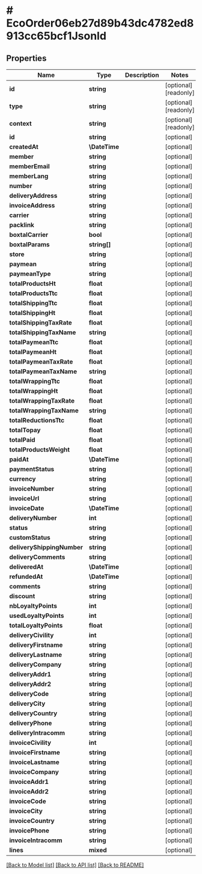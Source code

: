 # # EcoOrder06eb27d89b43dc4782ed8913cc65bcf1Jsonld

## Properties

Name | Type | Description | Notes
------------ | ------------- | ------------- | -------------
**id** | **string** |  | [optional] [readonly]
**type** | **string** |  | [optional] [readonly]
**context** | **string** |  | [optional] [readonly]
**id** | **string** |  | [optional]
**createdAt** | **\DateTime** |  | [optional]
**member** | **string** |  | [optional]
**memberEmail** | **string** |  | [optional]
**memberLang** | **string** |  | [optional]
**number** | **string** |  | [optional]
**deliveryAddress** | **string** |  | [optional]
**invoiceAddress** | **string** |  | [optional]
**carrier** | **string** |  | [optional]
**packlink** | **string** |  | [optional]
**boxtalCarrier** | **bool** |  | [optional]
**boxtalParams** | **string[]** |  | [optional]
**store** | **string** |  | [optional]
**paymean** | **string** |  | [optional]
**paymeanType** | **string** |  | [optional]
**totalProductsHt** | **float** |  | [optional]
**totalProductsTtc** | **float** |  | [optional]
**totalShippingTtc** | **float** |  | [optional]
**totalShippingHt** | **float** |  | [optional]
**totalShippingTaxRate** | **float** |  | [optional]
**totalShippingTaxName** | **string** |  | [optional]
**totalPaymeanTtc** | **float** |  | [optional]
**totalPaymeanHt** | **float** |  | [optional]
**totalPaymeanTaxRate** | **float** |  | [optional]
**totalPaymeanTaxName** | **string** |  | [optional]
**totalWrappingTtc** | **float** |  | [optional]
**totalWrappingHt** | **float** |  | [optional]
**totalWrappingTaxRate** | **float** |  | [optional]
**totalWrappingTaxName** | **string** |  | [optional]
**totalReductionsTtc** | **float** |  | [optional]
**totalTopay** | **float** |  | [optional]
**totalPaid** | **float** |  | [optional]
**totalProductsWeight** | **float** |  | [optional]
**paidAt** | **\DateTime** |  | [optional]
**paymentStatus** | **string** |  | [optional]
**currency** | **string** |  | [optional]
**invoiceNumber** | **string** |  | [optional]
**invoiceUrl** | **string** |  | [optional]
**invoiceDate** | **\DateTime** |  | [optional]
**deliveryNumber** | **int** |  | [optional]
**status** | **string** |  | [optional]
**customStatus** | **string** |  | [optional]
**deliveryShippingNumber** | **string** |  | [optional]
**deliveryComments** | **string** |  | [optional]
**deliveredAt** | **\DateTime** |  | [optional]
**refundedAt** | **\DateTime** |  | [optional]
**comments** | **string** |  | [optional]
**discount** | **string** |  | [optional]
**nbLoyaltyPoints** | **int** |  | [optional]
**usedLoyaltyPoints** | **int** |  | [optional]
**totalLoyaltyPoints** | **float** |  | [optional]
**deliveryCivility** | **int** |  | [optional]
**deliveryFirstname** | **string** |  | [optional]
**deliveryLastname** | **string** |  | [optional]
**deliveryCompany** | **string** |  | [optional]
**deliveryAddr1** | **string** |  | [optional]
**deliveryAddr2** | **string** |  | [optional]
**deliveryCode** | **string** |  | [optional]
**deliveryCity** | **string** |  | [optional]
**deliveryCountry** | **string** |  | [optional]
**deliveryPhone** | **string** |  | [optional]
**deliveryIntracomm** | **string** |  | [optional]
**invoiceCivility** | **int** |  | [optional]
**invoiceFirstname** | **string** |  | [optional]
**invoiceLastname** | **string** |  | [optional]
**invoiceCompany** | **string** |  | [optional]
**invoiceAddr1** | **string** |  | [optional]
**invoiceAddr2** | **string** |  | [optional]
**invoiceCode** | **string** |  | [optional]
**invoiceCity** | **string** |  | [optional]
**invoiceCountry** | **string** |  | [optional]
**invoicePhone** | **string** |  | [optional]
**invoiceIntracomm** | **string** |  | [optional]
**lines** | **mixed** |  | [optional]

[[Back to Model list]](../../README.md#models) [[Back to API list]](../../README.md#endpoints) [[Back to README]](../../README.md)
